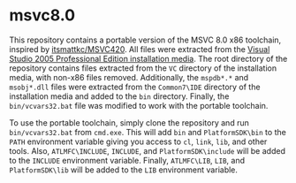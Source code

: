 # msvc8.0

This repository contains a portable version of the MSVC 8.0 x86 toolchain, inspired by [itsmattkc/MSVC420](https://github.com/itsmattkc/MSVC420). All files were extracted from the [Visual Studio 2005 Professional Edition installation media](https://archive.org/details/en_vs_2005_pro_dvd_202207). The root directory of the repository contains files extracted from the `VC` directory of the installation media, with non-x86 files removed. Additionally, the `mspdb*.*` and `msobj*.dll` files were extracted from the `Common7\IDE` directory of the installation media and added to the `bin` directory. Finally, the `bin/vcvars32.bat` file was modified to work with the portable toolchain.

To use the portable toolchain, simply clone the repository and run `bin/vcvars32.bat` from `cmd.exe`. This will add `bin` and `PlatformSDK\bin` to the `PATH` environment variable giving you access to `cl`, `link`, `lib`, and other tools. Also, `ATLMFC\INCLUDE`, `INCLUDE`, and `PlatformSDK\include` will be added to the `INCLUDE` environment variable. Finally, `ATLMFC\LIB`, `LIB`, and `PlatformSDK\lib` will be added to the `LIB` environment variable.
